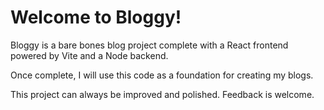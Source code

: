 # Welcome to Bloggy!

Bloggy is a bare bones blog project complete with a React frontend powered by Vite and a Node backend.

Once complete, I will use this code as a foundation for creating my blogs.

This project can always be improved and polished.  Feedback is welcome.